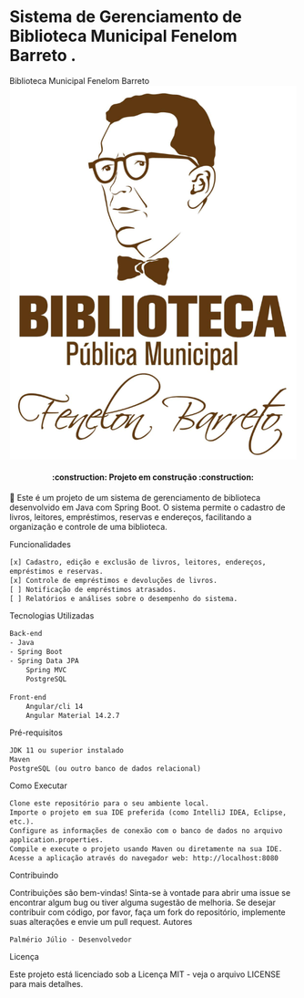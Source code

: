 # Sistema de Gerenciamento de Biblioteca Municipal Fenelom Barreto .

Biblioteca Municipal Fenelom Barreto
![Logo do sistema](/biblioteca-frontend/src/assets/logo_fenelon_barreto.png)
<h4 align="center"> 
    :construction:  Projeto em construção  :construction:
</h4>

<p>🚀 Este é um projeto de um sistema de gerenciamento de biblioteca desenvolvido em Java com Spring Boot. O sistema permite o cadastro de livros, leitores, empréstimos, reservas e endereços, facilitando a organização e controle de uma biblioteca.</p>

Funcionalidades

    [x] Cadastro, edição e exclusão de livros, leitores, endereços, empréstimos e reservas.
    [x] Controle de empréstimos e devoluções de livros.
    [ ] Notificação de empréstimos atrasados.
    [ ] Relatórios e análises sobre o desempenho do sistema.

Tecnologias Utilizadas

    Back-end
    - Java
    - Spring Boot
    - Spring Data JPA
        Spring MVC
        PostgreSQL
    
    Front-end
        Angular/cli 14
        Angular Material 14.2.7
        
Pré-requisitos

    JDK 11 ou superior instalado
    Maven
    PostgreSQL (ou outro banco de dados relacional)

Como Executar

    Clone este repositório para o seu ambiente local.
    Importe o projeto em sua IDE preferida (como IntelliJ IDEA, Eclipse, etc.).
    Configure as informações de conexão com o banco de dados no arquivo application.properties.
    Compile e execute o projeto usando Maven ou diretamente na sua IDE.
    Acesse a aplicação através do navegador web: http://localhost:8080

Contribuindo

Contribuições são bem-vindas! Sinta-se à vontade para abrir uma issue se encontrar algum bug ou tiver alguma sugestão de melhoria. Se desejar contribuir com código, por favor, faça um fork do repositório, implemente suas alterações e envie um pull request.
Autores

    Palmério Júlio - Desenvolvedor

Licença

Este projeto está licenciado sob a Licença MIT - veja o arquivo LICENSE para mais detalhes.

